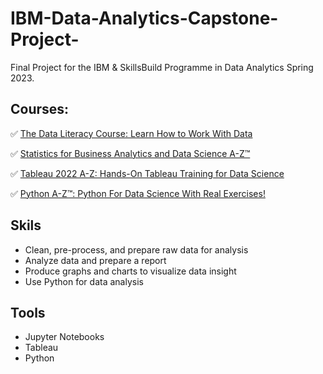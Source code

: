 # IBM-Data-Analytics-Capstone-Project-
Final Project for the IBM & SkillsBuild Programme in Data Analytics Spring 2023.
## Courses:
:white_check_mark: [The Data Literacy Course: Learn How to Work With Data](https://drive.google.com/file/d/1BRVFS9pxtOFo6Q_AoqtJMH23RcRxxn-4/view?usp=sharing)

:white_check_mark: [Statistics for Business Analytics and Data Science A-Z™](https://drive.google.com/file/d/1VwJ2Xx8Dm4ZdBhnvvIWRjdeLxpfM1PFM/view?usp=sharing)

:white_check_mark: [Tableau 2022 A-Z: Hands-On Tableau Training for Data Science](https://drive.google.com/file/d/1sQlf54ALmi51eX4Q-Jn3jCUoNYjH_hCp/view?usp=sharing)

:white_check_mark: [Python A-Z™: Python For Data Science With Real Exercises!](https://drive.google.com/file/d/1sWWKVDMHz5sVSMC8qDdozBLn2fvulL_I/view?usp=sharing)

## Skils
* Clean, pre-process, and prepare raw data for analysis
* Analyze data and prepare a report
* Produce graphs and charts to visualize data insight
* Use Python for data analysis

## Tools
* Jupyter Notebooks
* Tableau
* Python
